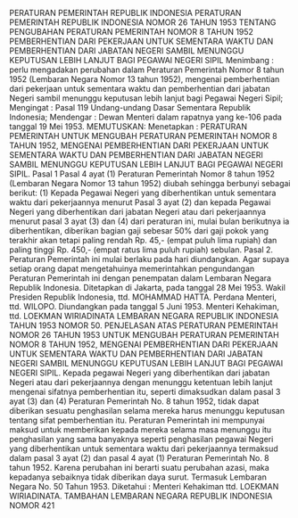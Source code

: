  PERATURAN PEMERINTAH REPUBLIK INDONESIA PERATURAN PEMERINTAH REPUBLIK INDONESIA NOMOR 26 TAHUN 1953 TENTANG PENGUBAHAN PERATURAN PEMERINTAH NOMOR 8 TAHUN 1952 PEMBERHENTIAN DARI PEKERJAAN UNTUK SEMENTARA WAKTU DAN PEMBERHENTIAN DARI JABATAN NEGERI SAMBIL MENUNGGU KEPUTUSAN LEBIH LANJUT BAGI PEGAWAI NEGERI SIPIL
Menimbang :
 perlu mengadakan perubahan dalam Peraturan Pemerintah Nomor 8 tahun 1952 (Lembaran Negara Nomor 13 tahun 1952), mengenai pemberhentian dari pekerjaan untuk sementara waktu dan pemberhentian dari jabatan Negeri sambil menunggu keputusan lebih lanjut bagi Pegawai Negeri Sipil;
Mengingat :
 Pasal 119 Undang-undang Dasar Sementara Republik Indonesia; Mendengar : Dewan Menteri dalam rapatnya yang ke-106 pada tanggal 19 Mei 1953.
MEMUTUSKAN:
 Menetapkan : PERATURAN PEMERINTAH UNTUK MENGUBAH PERATURAN PEMERINTAH NOMOR 8 TAHUN 1952, MENGENAI PEMBERHENTIAN DARI PEKERJAAN UNTUK SEMENTARA WAKTU DAN PEMBERHENTIAN DARI JABATAN NEGERI SAMBIL MENUNGGU KEPUTUSAN LEBIH LANJUT BAGI PEGAWAI NEGERI SIPIL.
Pasal 1
Pasal 4 ayat (1) Peraturan Pemerintah Nomor 8 tahun 1952 (Lembaran Negara Nomor 13 tahun 1952) diubah sehingga berbunyi sebagai berikut:
(1) Kepada Pegawai Negeri yang diberhentikan untuk sementara waktu dari pekerjaannya menurut Pasal 3 ayat (2) dan kepada Pegawai Negeri yang diberhentikan dari jabatan Negeri atau dari pekerjaannya menurut pasal 3 ayat (3) dan (4) dari peraturan ini, mulai bulan berikutnya ia diberhentikan, diberikan bagian gaji sebesar 50% dari gaji pokok yang terakhir akan tetapi paling rendah Rp. 45,- (empat puluh lima rupiah) dan paling tinggi Rp. 450,- (empat ratus lima puluh rupiah) sebulan. Pasal 2. Peraturan Pemerintah ini mulai berlaku pada hari diundangkan. Agar supaya setiap orang dapat mengetahuinya memerintahkan pengundangan Peraturan Pemerintah ini dengan penempatan dalam Lembaran Negara Republik Indonesia. Ditetapkan di Jakarta, pada tanggal 28 Mei 1953. Wakil Presiden Republik Indonesia, ttd. MOHAMMAD HATTA. Perdana Menteri, ttd. WILOPO. Diundangkan pada tanggal 5 Juni 1953. Menteri Kehakiman, ttd. LOEKMAN WIRIADINATA LEMBARAN NEGARA REPUBLIK INDONESIA TAHUN 1953 NOMOR 50. PENJELASAN ATAS PERATURAN PEMERINTAH NOMOR 26 TAHUN 1953 UNTUK MENGUBAH PERATURAN PEMERINTAH NOMOR 8 TAHUN 1952, MENGENAI PEMBERHENTIAN DARI PEKERJAAN UNTUK SEMENTARA WAKTU DAN PEMBERHENTIAN DARI JABATAN NEGERI SAMBIL MENUNGGU KEPUTUSAN LEBIH LANJUT BAGI PEGAWAI NEGERI SIPIL. Kepada pegawai Negeri yang diberhentikan dari jabatan Negeri atau dari pekerjaannya dengan menunggu ketentuan lebih lanjut mengenai sifatnya pemberhentian itu, seperti dimaksudkan dalam pasal 3 ayat (3) dan (4) Peraturan Pemerintah No. 8 tahun 1952, tidak dapat diberikan sesuatu penghasilan selama mereka harus menunggu keputusan tentang sifat pemberhentian itu. Peraturan Pemerintah ini mempunyai maksud untuk memberikan kepada mereka selama masa menunggu itu penghasilan yang sama banyaknya seperti penghasilan pegawai Negeri yang diberhentikan untuk sementara waktu dari pekerjaannya termaksud dalam pasal 3 ayat (2) dan pasal 4 ayat (1) Peraturan Pemerintah No. 8 tahun 1952. Karena perubahan ini berarti suatu perubahan azasi, maka kepadanya sebaiknya tidak diberikan daya surut. Termasuk Lembaran Negara No. 50 Tahun 1953. Diketahui : Menteri Kehakiman ttd. LOEKMAN WIRIADINATA. TAMBAHAN LEMBARAN NEGARA REPUBLIK INDONESIA NOMOR 421